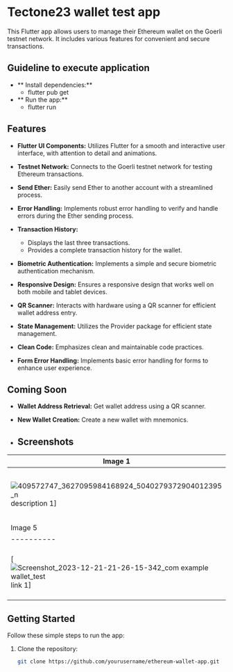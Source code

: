 # Tectone23 wallet test app

This Flutter app allows users to manage their Ethereum wallet on the Goerli testnet network. It includes various features for convenient and secure transactions.

## Guideline to execute application

- ** Install dependencies:**
   - flutter pub get
- ** Run the app:**
   - flutter run

## Features

- **Flutter UI Components:** Utilizes Flutter for a smooth and interactive user interface, with attention to detail and animations.

- **Testnet Network:** Connects to the Goerli testnet network for testing Ethereum transactions.

- **Send Ether:** Easily send Ether to another account with a streamlined process.

- **Error Handling:** Implements robust error handling to verify and handle errors during the Ether sending process.

- **Transaction History:**
  - Displays the last three transactions.
  - Provides a complete transaction history for the wallet.

- **Biometric Authentication:** Implements a simple and secure biometric authentication mechanism.

- **Responsive Design:** Ensures a responsive design that works well on both mobile and tablet devices.

- **QR Scanner:** Interacts with hardware using a QR scanner for efficient wallet address entry.

- **State Management:** Utilizes the Provider package for efficient state management.

- **Clean Code:** Emphasizes clean and maintainable code practices.

- **Form Error Handling:** Implements basic error handling for forms to enhance user experience.

## Coming Soon

- **Wallet Address Retrieval:** Get wallet address using a QR scanner.

- **New Wallet Creation:** Create a new wallet with mnemonics.

- ## Screenshots

| Image 1 | Image 2 | Image 3 | Image 4 |
|----------|----------|----------|----------|
| ![409572747_3627095984168924_5040279372904012395_n](https://github.com/salahdine2020/wallet_test/assets/67063037/17b7cac5-84bf-4437-9667-74553c3b0b3a) description 1] | ![Screenshot_2023-12-21-21-32-36-894_com example wallet_test](https://github.com/salahdine2020/wallet_test/assets/67063037/087beb54-cb83-4042-8d6f-04d65f5ac17f) description 2] | [![Screenshot_2023-12-21-21-26-00-025_com example wallet_test](https://github.com/salahdine2020/wallet_test/assets/67063037/63097a17-3a2b-4b32-b575-348175fc9097) description 3] | [![Screenshot_2023-12-21-21-26-29-744_com example wallet_test](https://github.com/salahdine2020/wallet_test/assets/67063037/d2fa65de-027c-4349-843a-588b3c1b7a1b) description 4] |
| Image 5 | Image 6 | Image 7 | Image 8 |
|----------|----------|----------|----------|
| [![Screenshot_2023-12-21-21-26-15-342_com example wallet_test](https://github.com/salahdine2020/wallet_test/assets/67063037/e393c80a-45b7-40b5-abed-8c59257bcacc) link 1] | [![Screenshot_2023-12-21-21-26-06-543_com example wallet_test](https://github.com/salahdine2020/wallet_test/assets/67063037/880fea24-0f5c-4a1a-b644-d0cb0232e0a8) link 2] | [![Screenshot_2023-12-21-21-33-58-721_com example wallet_test](https://github.com/salahdine2020/wallet_test/assets/67063037/10342b60-afa3-4fc4-803c-15a46813ba0d) link 3] | [![Screenshot_2023-12-21-21-27-58-134_com example wallet_test](https://github.com/salahdine2020/wallet_test/assets/67063037/dfe2661a-90c6-4704-9a6a-261a06fbd11a) buy and sell] |




## Getting Started

Follow these simple steps to run the app:

1. Clone the repository:

   ```bash
   git clone https://github.com/yourusername/ethereum-wallet-app.git
